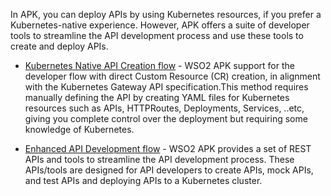 
In APK, you can deploy APIs by using Kubernetes resources, if you prefer a Kubernetes-native experience. However, APK offers a suite of developer tools to streamline the API development process and use these tools to create and deploy APIs.

- <a href="../create-and-deploy-apis/create-api-using-cr" target="_blank">Kubernetes Native API Creation flow</a> - WSO2 APK support for the developer flow with direct Custom Resource (CR) creation, in alignment with the Kubernetes Gateway API specification.This method requires manually defining the API by creating YAML files for Kubernetes resources such as APIs, HTTPRoutes, Deployments, Services, ..etc, giving you complete control over the deployment but requiring some knowledge of Kubernetes.

- <a href="../create-and-deploy-apis/create-api-using-enhanced-flow" target="_blank">Enhanced API Development flow</a> - WSO2 APK provides a set of REST APIs and tools to streamline the API development process. These APIs/tools are designed for API developers to create APIs, mock APIs, and test APIs and deploying APIs to a Kubernetes cluster.


